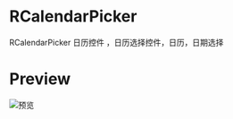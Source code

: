 
# RCalendarPicker

RCalendarPicker 日历控件 ，日历选择控件，日历，日期选择

# Preview

![预览](https://roycms.github.io/RCalendarPicker/RCalendarPicker/Resource/Preview.gif)

